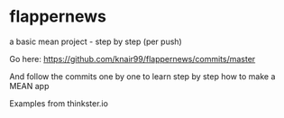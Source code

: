 # flappernews
a basic mean project - step by step (per push)


Go here: https://github.com/knair99/flappernews/commits/master

And follow the commits one by one to learn step by step how to make a MEAN app

Examples from thinkster.io

